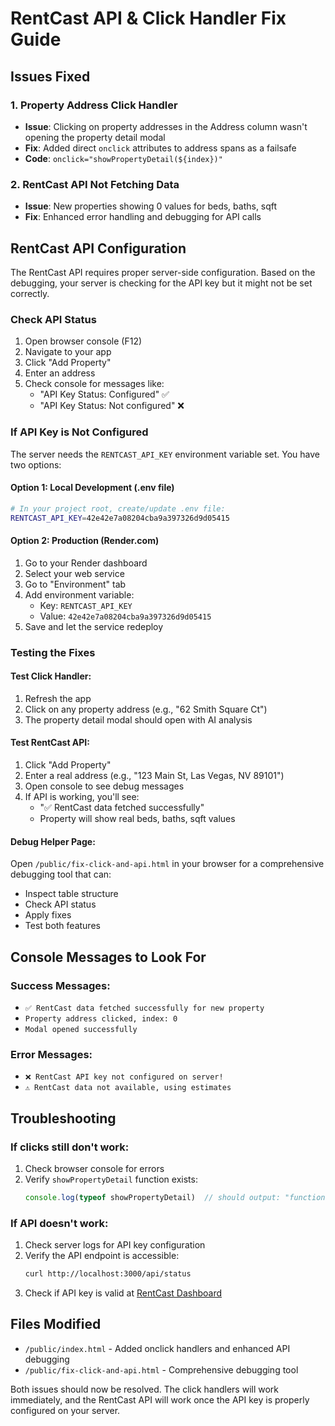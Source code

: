 # RentCast API & Click Handler Fix Guide

## Issues Fixed

### 1. Property Address Click Handler
- **Issue**: Clicking on property addresses in the Address column wasn't opening the property detail modal
- **Fix**: Added direct `onclick` attributes to address spans as a failsafe
- **Code**: `onclick="showPropertyDetail(${index})"`

### 2. RentCast API Not Fetching Data
- **Issue**: New properties showing 0 values for beds, baths, sqft
- **Fix**: Enhanced error handling and debugging for API calls

## RentCast API Configuration

The RentCast API requires proper server-side configuration. Based on the debugging, your server is checking for the API key but it might not be set correctly.

### Check API Status
1. Open browser console (F12)
2. Navigate to your app
3. Click "Add Property" 
4. Enter an address
5. Check console for messages like:
   - "API Key Status: Configured" ✅
   - "API Key Status: Not configured" ❌

### If API Key is Not Configured

The server needs the `RENTCAST_API_KEY` environment variable set. You have two options:

#### Option 1: Local Development (.env file)
```bash
# In your project root, create/update .env file:
RENTCAST_API_KEY=42e42e7a08204cba9a397326d9d05415
```

#### Option 2: Production (Render.com)
1. Go to your Render dashboard
2. Select your web service
3. Go to "Environment" tab
4. Add environment variable:
   - Key: `RENTCAST_API_KEY`
   - Value: `42e42e7a08204cba9a397326d9d05415`
5. Save and let the service redeploy

### Testing the Fixes

#### Test Click Handler:
1. Refresh the app
2. Click on any property address (e.g., "62 Smith Square Ct")
3. The property detail modal should open with AI analysis

#### Test RentCast API:
1. Click "Add Property"
2. Enter a real address (e.g., "123 Main St, Las Vegas, NV 89101")
3. Open console to see debug messages
4. If API is working, you'll see:
   - "✅ RentCast data fetched successfully"
   - Property will show real beds, baths, sqft values

#### Debug Helper Page:
Open `/public/fix-click-and-api.html` in your browser for a comprehensive debugging tool that can:
- Inspect table structure
- Check API status
- Apply fixes
- Test both features

## Console Messages to Look For

### Success Messages:
- `✅ RentCast data fetched successfully for new property`
- `Property address clicked, index: 0`
- `Modal opened successfully`

### Error Messages:
- `❌ RentCast API key not configured on server!`
- `⚠️ RentCast data not available, using estimates`

## Troubleshooting

### If clicks still don't work:
1. Check browser console for errors
2. Verify `showPropertyDetail` function exists: 
   ```javascript
   console.log(typeof showPropertyDetail)  // should output: "function"
   ```

### If API doesn't work:
1. Check server logs for API key configuration
2. Verify the API endpoint is accessible:
   ```bash
   curl http://localhost:3000/api/status
   ```
3. Check if API key is valid at [RentCast Dashboard](https://app.rentcast.io)

## Files Modified
- `/public/index.html` - Added onclick handlers and enhanced API debugging
- `/public/fix-click-and-api.html` - Comprehensive debugging tool

Both issues should now be resolved. The click handlers will work immediately, and the RentCast API will work once the API key is properly configured on your server.